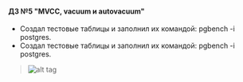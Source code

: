 #### ДЗ №5 "MVCC, vacuum и autovacuum"
- Создал тестовые таблицы и заполнил их командой: pgbench -i postgres.
- Создал тестовые таблицы и заполнил их командой: pgbench -i postgres.
>![alt tag]()

